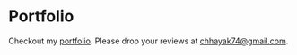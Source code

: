 
# Portfolio
Checkout my [portfolio](https://chhayak74.github.io/Portfolio/). Please drop your reviews at chhayak74@gmail.com.
